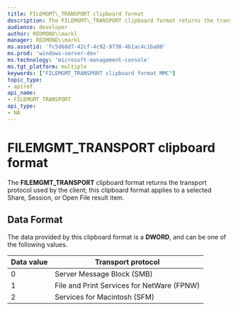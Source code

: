 ```yaml
---
title: FILEMGMT\_TRANSPORT clipboard format
description: The FILEMGMT\_TRANSPORT clipboard format returns the transport protocol used by the client; this clipboard format applies to a selected Share, Session, or Open File result item.
audience: developer
author: REDMOND\\markl
manager: REDMOND\\markl
ms.assetid: 'fc5d68d7-42cf-4c92-9730-4b1ac4c1ba00'
ms.prod: 'windows-server-dev'
ms.technology: 'microsoft-management-console'
ms.tgt_platform: multiple
keywords: ["FILEMGMT_TRANSPORT clipboard format MMC"]
topic_type:
- apiref
api_name:
- FILEMGMT_TRANSPORT
api_type:
- NA
---
```


# FILEMGMT\_TRANSPORT clipboard format

The **FILEMGMT\_TRANSPORT** clipboard format returns the transport protocol used by the client; this clipboard format applies to a selected Share, Session, or Open File result item.

## Data Format

The data provided by this clipboard format is a **DWORD**, and can be one of the following values.



| Data value | Transport protocol                         |
|------------|--------------------------------------------|
| 0          | Server Message Block (SMB)                 |
| 1          | File and Print Services for NetWare (FPNW) |
| 2          | Services for Macintosh (SFM)               |



 

 

 




